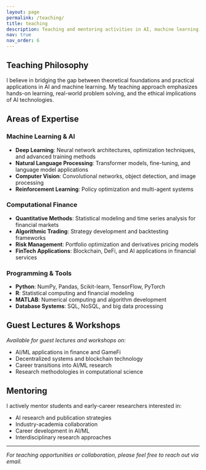 ```yaml
---
layout: page
permalink: /teaching/
title: teaching
description: Teaching and mentoring activities in AI, machine learning, and computational finance.
nav: true
nav_order: 6
---
```


## Teaching Philosophy

I believe in bridging the gap between theoretical foundations and practical applications in AI and machine learning. My teaching approach emphasizes hands-on learning, real-world problem solving, and the ethical implications of AI technologies.

## Areas of Expertise

### Machine Learning & AI
- **Deep Learning**: Neural network architectures, optimization techniques, and advanced training methods
- **Natural Language Processing**: Transformer models, fine-tuning, and language model applications
- **Computer Vision**: Convolutional networks, object detection, and image processing
- **Reinforcement Learning**: Policy optimization and multi-agent systems

### Computational Finance
- **Quantitative Methods**: Statistical modeling and time series analysis for financial markets
- **Algorithmic Trading**: Strategy development and backtesting frameworks
- **Risk Management**: Portfolio optimization and derivatives pricing models
- **FinTech Applications**: Blockchain, DeFi, and AI applications in financial services

### Programming & Tools
- **Python**: NumPy, Pandas, Scikit-learn, TensorFlow, PyTorch
- **R**: Statistical computing and financial modeling
- **MATLAB**: Numerical computing and algorithm development
- **Database Systems**: SQL, NoSQL, and big data processing

## Guest Lectures & Workshops

*Available for guest lectures and workshops on:*
- AI/ML applications in finance and GameFi
- Decentralized systems and blockchain technology
- Career transitions into AI/ML research
- Research methodologies in computational science

## Mentoring

I actively mentor students and early-career researchers interested in:
- AI research and publication strategies
- Industry-academia collaboration
- Career development in AI/ML
- Interdisciplinary research approaches

---

*For teaching opportunities or collaboration, please feel free to reach out via email.*
